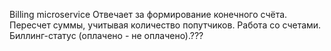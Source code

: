 Billing microservice
Отвечает за формирование конечного счёта. 
Пересчет суммы, учитывая количество попутчиков.
Работа со счетами. 
Биллинг-статус (оплачено - не оплачено).???